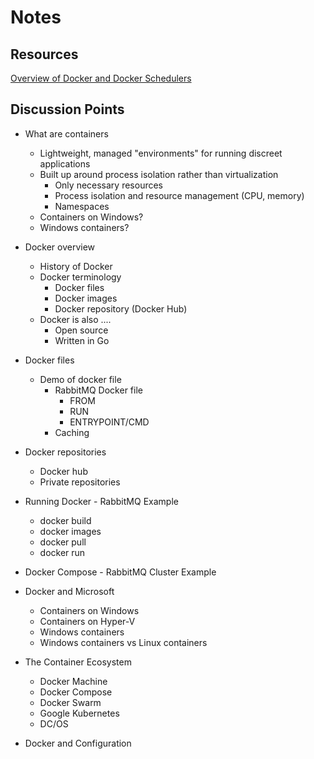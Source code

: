 # Notes

## Resources

[Overview of Docker and Docker Schedulers](https://medium.com/@ArmandGrillet/comparison-of-container-schedulers-c427f4f7421#.nlik857zk)


## Discussion Points

 * What are containers
    * Lightweight, managed "environments" for running discreet applications
    * Built up around process isolation rather than virtualization
        * Only necessary resources
        * Process isolation and resource management (CPU, memory)
        * Namespaces
    * Containers on Windows?
    * Windows containers?

 * Docker overview
    * History of Docker
    * Docker terminology
        * Docker files
        * Docker images
        * Docker repository (Docker Hub)
    * Docker is also ....
        * Open source
        * Written in Go
 
 * Docker files
    * Demo of docker file
        * RabbitMQ Docker file
            * FROM
            * RUN
            * ENTRYPOINT/CMD
        * Caching

 * Docker repositories 
    * Docker hub
    * Private repositories

 * Running Docker - RabbitMQ Example
    * docker build
    * docker images
    * docker pull
    * docker run

 * Docker Compose - RabbitMQ Cluster Example

 * Docker and Microsoft
    * Containers on Windows
    * Containers on Hyper-V
    * Windows containers
    * Windows containers vs Linux containers

 * The Container Ecosystem
    * Docker Machine
    * Docker Compose
    * Docker Swarm
    * Google Kubernetes 
    * DC/OS

* Docker and Configuration







